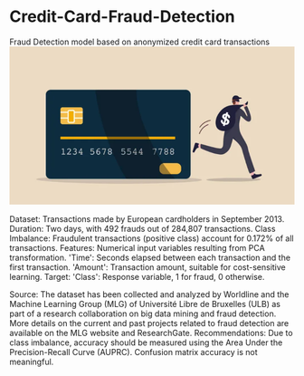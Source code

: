 # Credit-Card-Fraud-Detection
Fraud Detection model based on anonymized credit card transactions
![image](https://github.com/JulJul00/Credit-Card-Fraud-Detection/blob/main/Credit%20Card%20Fraud.png)

Dataset: Transactions made by European cardholders in September 2013.
Duration: Two days, with 492 frauds out of 284,807 transactions.
Class Imbalance: Fraudulent transactions (positive class) account for 0.172% of all transactions.
Features:
Numerical input variables resulting from PCA transformation.
'Time': Seconds elapsed between each transaction and the first transaction.
'Amount': Transaction amount, suitable for cost-sensitive learning.
Target:
'Class': Response variable, 1 for fraud, 0 otherwise.

Source:
The dataset has been collected and analyzed by Worldline and the Machine Learning Group (MLG) of Université Libre de Bruxelles (ULB) as part of a research collaboration on big data mining and fraud detection.
More details on the current and past projects related to fraud detection are available on the MLG website and ResearchGate.
Recommendations:
Due to class imbalance, accuracy should be measured using the Area Under the Precision-Recall Curve (AUPRC). Confusion matrix accuracy is not meaningful.
